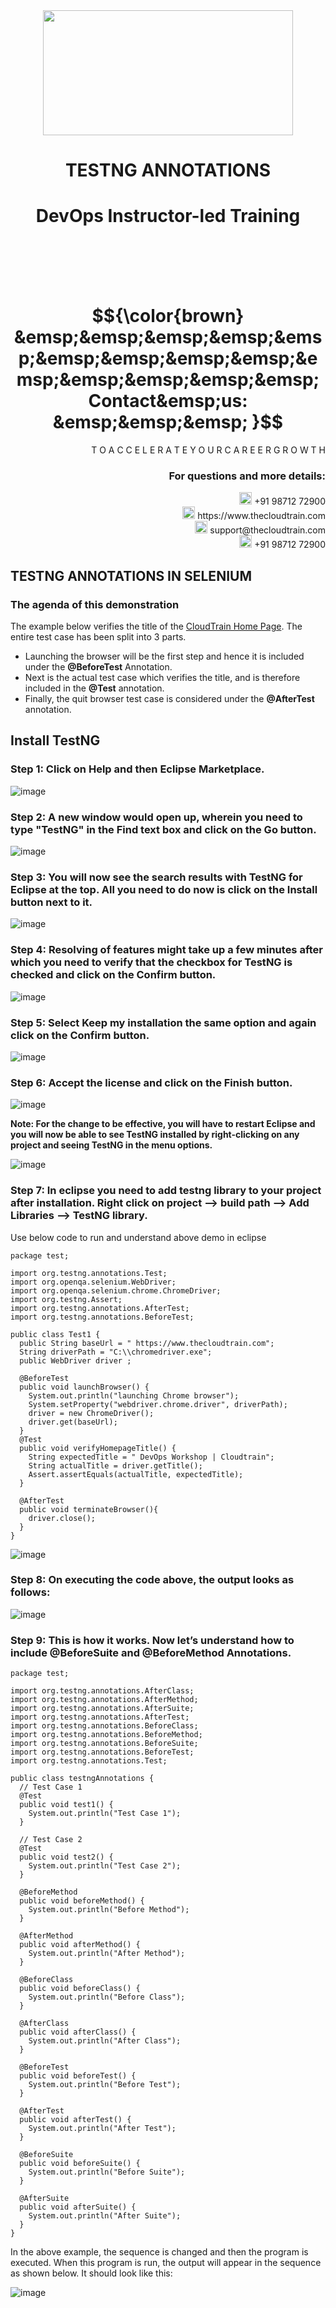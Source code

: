 <div align="center">
<img src=https://static.wixstatic.com/media/1c706c_a5df0ad56f894928bf858a74ba744b32~mv2.png/v1/fit/w_2500,h_1330,al_c/1c706c_a5df0ad56f894928bf858a74ba744b32~mv2.png width="400" height="200">
 </div>

# <div align="center"> TESTNG ANNOTATIONS </p>

# <div align="center"> DevOps Instructor-led Training </div>

<br />

<br />

<br />

<br />

# $${\color{brown} &emsp;&emsp;&emsp;&emsp;&emsp;&emsp;&emsp;&emsp;&emsp;&emsp;&emsp;&emsp;&emsp;&emsp; Contact&emsp;us: &emsp;&emsp;&emsp; }$$

<div align="right"> T O A C C E L E R A T E Y O U R C A R E E R G R O W T H </div>

### <div align="right"> For questions and more details: </div>

<div align="right"> <img src=https://w7.pngwing.com/pngs/759/922/png-transparent-telephone-logo-iphone-telephone-call-smartphone-phone-electronics-text-trademark-thumbnail.png width="20" height="20"> +91 98712 72900 </div>

<div align="right"> <img src=https://pbs.twimg.com/profile_images/1450734615946219520/jmBHQRRa_400x400.jpg width="20" height="20"> https://www.thecloudtrain.com </div>

<div align="right"> <img src=https://icons.iconarchive.com/icons/martz90/circle/512/email-icon.png width="20" height="20"> support@thecloudtrain.com </div>

<div align="right"> <img src=https://png.pngtree.com/png-vector/20221018/ourmid/pngtree-whatsapp-icon-png-image_6315990.png width="20" height="20"> +91 98712 72900 </div>

## TESTNG ANNOTATIONS IN SELENIUM

### The agenda of this demonstration

The example below verifies the title of the [CloudTrain Home Page](https://www.browserstack.com/). The entire test case has been split into 3 parts.

- Launching the browser will be the first step and hence it is included under the  **@BeforeTest**  Annotation.
- Next is the actual test case which verifies the title, and is therefore included in the  **@Test**  annotation.
- Finally, the quit browser test case is considered under the  **@AfterTest**  annotation.

## Install TestNG

### Step 1: Click on **Help**  and then  **Eclipse Marketplace**.

![image](https://user-images.githubusercontent.com/37858762/236047562-aacbafa0-f966-4100-bab3-b76e5b8374ef.png)

### Step 2:  A new window would open up, wherein you need to type "TestNG" in the Find text box and click on the Go button.

![image](https://user-images.githubusercontent.com/37858762/236047525-85f03133-0887-4b1f-8c5b-6aefe988e71c.png)

### Step 3:  You will now see the search results with TestNG for Eclipse at the top. All you need to do now is click on the Install button next to it.

![image](https://user-images.githubusercontent.com/37858762/236047496-cdfe96c7-f9dc-41ea-b675-6a79f17cddf9.png)

### Step 4: Resolving of features might take up a few minutes after which you need to verify that the checkbox for TestNG is checked and click on the Confirm button.

![image](https://user-images.githubusercontent.com/37858762/236047450-ea1ace66-508d-4f37-97b2-63b65a3f7cf3.png)

### Step 5:  Select **Keep my installation the same** option and again click on the **Confirm** button.

![image](https://user-images.githubusercontent.com/37858762/236047416-b2be2386-7efd-46bb-b81b-8973f928385c.png)

### Step 6: Accept the license and click on the **Finish** button.

![image](https://user-images.githubusercontent.com/37858762/236047396-db2d51b5-012b-44d3-a21d-97df871eba46.png)

**Note:  For the change to be effective, you will have to restart Eclipse and you will now be able to see TestNG installed by right-clicking on any project and seeing TestNG in the menu options.**

![image](https://user-images.githubusercontent.com/37858762/236047367-44526adb-6041-4621-830e-c7ae8bdbdf48.png)

### Step 7: In eclipse you need to add testng library to your project after installation. Right click on project --\> build path --\> Add Libraries --\> TestNG library.

Use below code to run and understand above demo in eclipse

```
package test;

import org.testng.annotations.Test;
import org.openqa.selenium.WebDriver;
import org.openqa.selenium.chrome.ChromeDriver;
import org.testng.Assert;
import org.testng.annotations.AfterTest;
import org.testng.annotations.BeforeTest;

public class Test1 {
  public String baseUrl = " https://www.thecloudtrain.com";
  String driverPath = "C:\\chromedriver.exe";
  public WebDriver driver ;
  
  @BeforeTest
  public void launchBrowser() {
    System.out.println("launching Chrome browser");
    System.setProperty("webdriver.chrome.driver", driverPath);
    driver = new ChromeDriver();
    driver.get(baseUrl);
  }
  @Test
  public void verifyHomepageTitle() {
    String expectedTitle = " DevOps Workshop | Cloudtrain";
    String actualTitle = driver.getTitle();
    Assert.assertEquals(actualTitle, expectedTitle);
  }
  
  @AfterTest
  public void terminateBrowser(){
    driver.close();
  }
}
```

![image](https://user-images.githubusercontent.com/37858762/236047297-6817746c-1ab9-4b84-8628-32d6f493cb81.png)

### Step 8: On executing the code above, the output looks as follows:

![image](https://user-images.githubusercontent.com/37858762/236047226-6f8c2759-b10c-4639-a7bc-ab46c772fbdf.png)

### Step 9:  This is how it works. Now let’s understand how to include @BeforeSuite and @BeforeMethod Annotations.

```
package test;

import org.testng.annotations.AfterClass;
import org.testng.annotations.AfterMethod;
import org.testng.annotations.AfterSuite;
import org.testng.annotations.AfterTest;
import org.testng.annotations.BeforeClass;
import org.testng.annotations.BeforeMethod;
import org.testng.annotations.BeforeSuite;
import org.testng.annotations.BeforeTest;
import org.testng.annotations.Test;

public class testngAnnotations {
  // Test Case 1
  @Test
  public void test1() {
    System.out.println("Test Case 1");
  }
  
  // Test Case 2
  @Test
  public void test2() {
    System.out.println("Test Case 2");
  }
  
  @BeforeMethod
  public void beforeMethod() {
    System.out.println("Before Method");
  }
  
  @AfterMethod
  public void afterMethod() {
    System.out.println("After Method");
  }
  
  @BeforeClass
  public void beforeClass() {
    System.out.println("Before Class");
  }
  
  @AfterClass
  public void afterClass() {
    System.out.println("After Class");
  }
  
  @BeforeTest
  public void beforeTest() {
    System.out.println("Before Test");
  }
  
  @AfterTest
  public void afterTest() {
    System.out.println("After Test");
  }
  
  @BeforeSuite
  public void beforeSuite() {
    System.out.println("Before Suite");
  }
  
  @AfterSuite
  public void afterSuite() {
    System.out.println("After Suite");
  }
}
```

In the above example, the sequence is changed and then the program is executed. When this program is run, the output will appear in the sequence as shown below. It should look like this:

![image](https://user-images.githubusercontent.com/37858762/236047021-fddb8e04-f49c-4793-839a-10cf8d259977.png)
